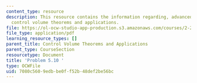 ```yaml
---
content_type: resource
description: This resource contains the information regarding, advanced fluid mechanics,
  control volume theorems and applications.
file: https://ol-ocw-studio-app-production.s3.amazonaws.com/courses/2-25-advanced-fluid-mechanics-fall-2013/7080c5609edbbe0ff52b48def2be56bc_MIT2_25F13_Shapi5.10_Prob.pdf
file_type: application/pdf
learning_resource_types: []
parent_title: Control Volume Theorems and Applications
parent_type: CourseSection
resourcetype: Document
title: 'Problem 5.10 '
type: OCWFile
uid: 7080c560-9edb-be0f-f52b-48def2be56bc
---
```

